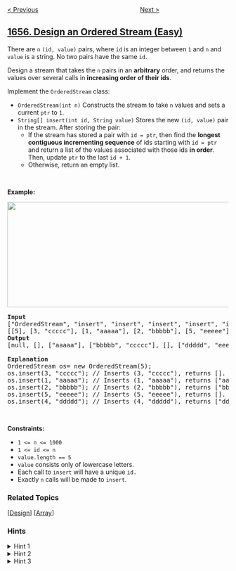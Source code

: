 <!--|This file generated by command(leetcode description); DO NOT EDIT.    |-->
<!--+----------------------------------------------------------------------+-->
<!--|@author    openset <openset.wang@gmail.com>                           |-->
<!--|@link      https://github.com/openset                                 |-->
<!--|@home      https://github.com/openset/leetcode                        |-->
<!--+----------------------------------------------------------------------+-->

[< Previous](../distribute-repeating-integers "Distribute Repeating Integers")
　　　　　　　　　　　　　　　　
[Next >](../determine-if-two-strings-are-close "Determine if Two Strings Are Close")

## [1656. Design an Ordered Stream (Easy)](https://leetcode.com/problems/design-an-ordered-stream "设计有序流")

<p>There are <code>n</code> <code>(id, value)</code> pairs, where <code>id</code> is an integer between <code>1</code> and <code>n</code> and <code>value</code> is a string. No two pairs have the same <code>id</code>.</p>

<p>Design a stream that takes the <code>n</code> pairs in an <strong>arbitrary</strong> order, and returns the values over several calls in <strong>increasing order of their ids</strong>.</p>

<p>Implement the <code>OrderedStream</code> class:</p>

<ul>
	<li><code>OrderedStream(int n)</code> Constructs the stream to take <code>n</code> values and sets a current <code>ptr</code> to <code>1</code>.</li>
	<li><code>String[] insert(int id, String value)</code> Stores the new <code>(id, value)</code> pair in the stream. After storing the pair:
	<ul>
		<li>If the stream has stored a pair with <code>id = ptr</code>, then find the <strong>longest contiguous incrementing sequence</strong> of ids starting with <code>id = ptr</code> and return a list of the values associated with those ids <strong>in order</strong>. Then, update <code>ptr</code> to the last <code>id + 1</code>.</li>
		<li>Otherwise, return an empty list.</li>
	</ul>
	</li>
</ul>

<p>&nbsp;</p>
<p><strong>Example:</strong></p>

<p><strong><img alt="" src="https://assets.leetcode.com/uploads/2020/11/10/q1.gif" style="width: 682px; height: 240px;" /></strong></p>

<pre>
<strong>Input</strong>
[&quot;OrderedStream&quot;, &quot;insert&quot;, &quot;insert&quot;, &quot;insert&quot;, &quot;insert&quot;, &quot;insert&quot;]
[[5], [3, &quot;ccccc&quot;], [1, &quot;aaaaa&quot;], [2, &quot;bbbbb&quot;], [5, &quot;eeeee&quot;], [4, &quot;ddddd&quot;]]
<strong>Output</strong>
[null, [], [&quot;aaaaa&quot;], [&quot;bbbbb&quot;, &quot;ccccc&quot;], [], [&quot;ddddd&quot;, &quot;eeeee&quot;]]

<strong>Explanation</strong>
OrderedStream os= new OrderedStream(5);
os.insert(3, &quot;ccccc&quot;); // Inserts (3, &quot;ccccc&quot;), returns [].
os.insert(1, &quot;aaaaa&quot;); // Inserts (1, &quot;aaaaa&quot;), returns [&quot;aaaaa&quot;].
os.insert(2, &quot;bbbbb&quot;); // Inserts (2, &quot;bbbbb&quot;), returns [&quot;bbbbb&quot;, &quot;ccccc&quot;].
os.insert(5, &quot;eeeee&quot;); // Inserts (5, &quot;eeeee&quot;), returns [].
os.insert(4, &quot;ddddd&quot;); // Inserts (4, &quot;ddddd&quot;), returns [&quot;ddddd&quot;, &quot;eeeee&quot;].
</pre>

<p>&nbsp;</p>
<p><strong>Constraints:</strong></p>

<ul>
	<li><code>1 &lt;= n &lt;= 1000</code></li>
	<li><code>1 &lt;= id &lt;= n</code></li>
	<li><code>value.length == 5</code></li>
	<li><code>value</code>&nbsp;consists only of lowercase letters.</li>
	<li>Each call to <code>insert</code>&nbsp;will have a unique <code>id.</code></li>
	<li>Exactly <code>n</code> calls will be made to <code>insert</code>.</li>
</ul>

### Related Topics
  [[Design](../../tag/design/README.md)]
  [[Array](../../tag/array/README.md)]

### Hints
<details>
<summary>Hint 1</summary>
Maintain the next id that should be outputted.
</details>

<details>
<summary>Hint 2</summary>
Maintain the ids that were inserted in the stream.
</details>

<details>
<summary>Hint 3</summary>
Per each insert, make a loop where you check if the id that has the turn has been inserted, and if so increment the id that has the turn and continue the loop, else break.
</details>
